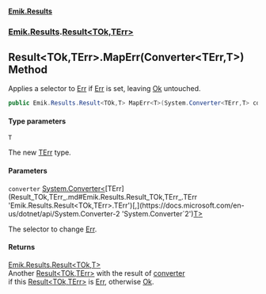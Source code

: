 #### [Emik.Results](index.md 'index')
### [Emik.Results](Emik.Results.md 'Emik.Results').[Result&lt;TOk,TErr&gt;](Result_TOk,TErr_.md 'Emik.Results.Result<TOk,TErr>')

## Result<TOk,TErr>.MapErr<T>(Converter<TErr,T>) Method

Applies a selector to [Err](Result_TOk,TErr_.Err().md 'Emik.Results.Result<TOk,TErr>.Err') if [Err](Result_TOk,TErr_.Err().md 'Emik.Results.Result<TOk,TErr>.Err') is set, leaving [Ok](Result_TOk,TErr_.Ok().md 'Emik.Results.Result<TOk,TErr>.Ok') untouched.

```csharp
public Emik.Results.Result<TOk,T> MapErr<T>(System.Converter<TErr,T> converter);
```
#### Type parameters

<a name='Emik.Results.Result_TOk,TErr_.MapErr_T_(System.Converter_TErr,T_).T'></a>

`T`

The new [TErr](Result_TOk,TErr_.md#Emik.Results.Result_TOk,TErr_.TErr 'Emik.Results.Result<TOk,TErr>.TErr') type.
#### Parameters

<a name='Emik.Results.Result_TOk,TErr_.MapErr_T_(System.Converter_TErr,T_).converter'></a>

`converter` [System.Converter&lt;](https://docs.microsoft.com/en-us/dotnet/api/System.Converter-2 'System.Converter`2')[TErr](Result_TOk,TErr_.md#Emik.Results.Result_TOk,TErr_.TErr 'Emik.Results.Result<TOk,TErr>.TErr')[,](https://docs.microsoft.com/en-us/dotnet/api/System.Converter-2 'System.Converter`2')[T](Result_TOk,TErr_.MapErr(Converter).md#Emik.Results.Result_TOk,TErr_.MapErr_T_(System.Converter_TErr,T_).T 'Emik.Results.Result<TOk,TErr>.MapErr<T>(System.Converter<TErr,T>).T')[&gt;](https://docs.microsoft.com/en-us/dotnet/api/System.Converter-2 'System.Converter`2')

The selector to change [Err](Result_TOk,TErr_.Err().md 'Emik.Results.Result<TOk,TErr>.Err').

#### Returns
[Emik.Results.Result&lt;](Result_TOk,TErr_.md 'Emik.Results.Result<TOk,TErr>')[TOk](Result_TOk,TErr_.md#Emik.Results.Result_TOk,TErr_.TOk 'Emik.Results.Result<TOk,TErr>.TOk')[,](Result_TOk,TErr_.md 'Emik.Results.Result<TOk,TErr>')[T](Result_TOk,TErr_.MapErr(Converter).md#Emik.Results.Result_TOk,TErr_.MapErr_T_(System.Converter_TErr,T_).T 'Emik.Results.Result<TOk,TErr>.MapErr<T>(System.Converter<TErr,T>).T')[&gt;](Result_TOk,TErr_.md 'Emik.Results.Result<TOk,TErr>')  
Another [Result&lt;TOk,TErr&gt;](Result_TOk,TErr_.md 'Emik.Results.Result<TOk,TErr>') with the result of [converter](Result_TOk,TErr_.MapErr(Converter).md#Emik.Results.Result_TOk,TErr_.MapErr_T_(System.Converter_TErr,T_).converter 'Emik.Results.Result<TOk,TErr>.MapErr<T>(System.Converter<TErr,T>).converter')  
if this [Result&lt;TOk,TErr&gt;](Result_TOk,TErr_.md 'Emik.Results.Result<TOk,TErr>') is [Err](Result_TOk,TErr_.Err().md 'Emik.Results.Result<TOk,TErr>.Err'), otherwise [Ok](Result_TOk,TErr_.Ok().md 'Emik.Results.Result<TOk,TErr>.Ok').